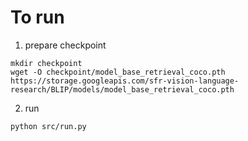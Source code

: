 
# To run 
1. prepare checkpoint
```
mkdir checkpoint
wget -O checkpoint/model_base_retrieval_coco.pth https://storage.googleapis.com/sfr-vision-language-research/BLIP/models/model_base_retrieval_coco.pth
```
2. run
```
python src/run.py
```
